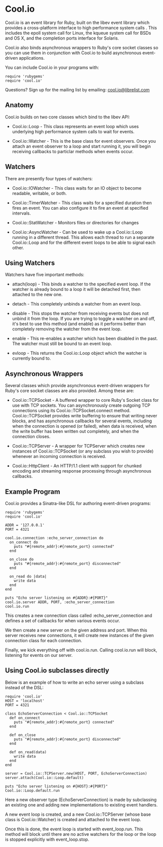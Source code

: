 Cool.io
=======

Cool.io is an event library for Ruby, built on the libev event library which 
provides a cross-platform interface to high performance system calls .  This 
includes the epoll system call for Linux, the kqueue system call for BSDs and 
OS X, and the completion ports interface for Solaris.

Cool.io also binds asynchronous wrappers to Ruby's core socket classes so you can
use them in conjunction with Cool.io to build asynchronous event-driven 
applications.

You can include Cool.io in your programs with:

	require 'rubygems'
	require 'cool.io'

Questions? Sign up for the mailing list by emailing: [cool.io@librelist.com](mailto:cool.io@librelist.com)

Anatomy
-------

Cool.io builds on two core classes which bind to the libev API:

* Cool.io::Loop - This class represents an event loop which uses underlying high
  performance system calls to wait for events.

* Cool.io::Watcher - This is the base class for event observers.  Once you attach
  an event observer to a loop and start running it, you will begin receiving
  callbacks to particlar methods when events occur.

Watchers
--------

There are presently four types of watchers:

* Cool.io::IOWatcher - This class waits for an IO object to become readable,
  writable, or both.

* Cool.io::TimerWatcher - This class waits for a specified duration then fires
  an event.  You can also configure it to fire an event at specified intervals.

* Cool.io::StatWatcher - Monitors files or directories for changes

* Cool.io::AsyncWatcher - Can be used to wake up a Cool.io::Loop running in a
  different thread. This allows each thread to run a separate Cool.io::Loop and
  for the different event loops to be able to signal each other.

Using Watchers
--------------

Watchers have five important methods:

* attach(loop) - This binds a watcher to the specified event loop.  If the
  watcher is already bound to a loop it will be detached first, then attached
  to the new one.

* detach - This completely unbinds a watcher from an event loop.

* disable - This stops the watcher from receiving events but does not unbind
  it from the loop.  If you are trying to toggle a watcher on and off, it's
  best to use this method (and enable) as it performs better than completely
  removing the watcher from the event loop.

* enable - This re-enables a watcher which has been disabled in the past.
  The watcher must still be bound to an event loop.

* evloop - This returns the Cool.io::Loop object which the watcher is currently
  bound to.

Asynchronous Wrappers
---------------------

Several classes which provide asynchronous event-driven wrappers for Ruby's
core socket classes are also provided.  Among these are:

* Cool.io::TCPSocket - A buffered wrapper to core Ruby's Socket class for use with
  TCP sockets.  You can asynchronously create outgoing TCP connections using 
  its Cool.io::TCPSocket.connect method.  Cool.io::TCPSocket provides write buffering
  to ensure that writing never blocks, and has asynchronous callbacks for
  several events, including when the connection is opened (or failed), when
  data is received, when the write buffer has been written out completely,
  and when the connection closes.

* Cool.io::TCPServer - A wrapper for TCPServer which creates new instances of
  Cool.io::TCPSocket (or any subclass you wish to provide) whenever an incoming
  connection is received.

* Cool.io::HttpClient - An HTTP/1.1 client with support for chunked encoding
  and streaming response processing through asynchronous callbacks.

Example Program
---------------

Cool.io provides a Sinatra-like DSL for authoring event-driven programs:

    require 'rubygems'
    require 'cool.io'

    ADDR = '127.0.0.1'
    PORT = 4321

    cool.io.connection :echo_server_connection do
      on_connect do
        puts "#{remote_addr}:#{remote_port} connected"
      end

      on_close do
        puts "#{remote_addr}:#{remote_port} disconnected"
      end

      on_read do |data|
        write data
      end
    end

    puts "Echo server listening on #{ADDR}:#{PORT}"
    cool.io.server ADDR, PORT, :echo_server_connection
    cool.io.run
    
This creates a new connection class called :echo_server_connection and defines
a set of callbacks for when various events occur.

We then create a new server on the given address and port. When this server
receives new connections, it will create new instances of the given connection
class for each connection.

Finally, we kick everything off with cool.io.run. Calling cool.io.run will 
block, listening for events on our server.
    
Using Cool.io subclasses directly
---------------------------------

Below is an example of how to write an echo server using a subclass instead of
the DSL:

	require 'cool.io'
	HOST = 'localhost'
	PORT = 4321

	class EchoServerConnection < Cool.io::TCPSocket
	  def on_connect
	    puts "#{remote_addr}:#{remote_port} connected"
	  end

	  def on_close
	    puts "#{remote_addr}:#{remote_port} disconnected"
	  end

	  def on_read(data)
	    write data
	  end
	end

	server = Cool.io::TCPServer.new(HOST, PORT, EchoServerConnection)
	server.attach(Cool.io::Loop.default)

	puts "Echo server listening on #{HOST}:#{PORT}"
	Cool.io::Loop.default.run

Here a new observer type (EchoServerConnection) is made by subclassing an
existing one and adding new implementations to existing event handlers.

A new event loop is created, and a new Cool.io::TCPServer (whose base class is
Cool.io::Watcher) is created and attached to the event loop.

Once this is done, the event loop is started with event_loop.run.  This method
will block until there are no active watchers for the loop or the loop is
stopped explicitly with event_loop.stop.
